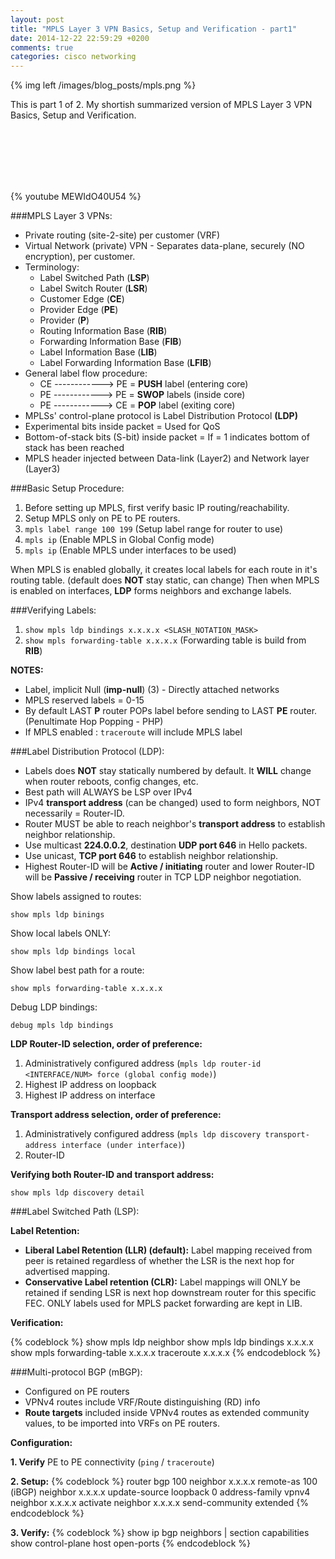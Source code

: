 ```yaml
---
layout: post
title: "MPLS Layer 3 VPN Basics, Setup and Verification - part1"
date: 2014-12-22 22:59:29 +0200
comments: true
categories: cisco networking
---
```

{% img left /images/blog_posts/mpls.png %}

This is part 1 of 2. My shortish summarized version of MPLS Layer 3 VPN Basics, Setup and Verification.
<!--more-->
<br>
<br>
<br>
<br>
<br>

{% youtube MEWIdO40U54 %}

###MPLS Layer 3 VPNs:

* Private routing (site-2-site) per customer (VRF)
* Virtual Network (private) VPN - Separates data-plane, securely (NO encryption), per customer.
* Terminology:
  * Label Switched Path (**LSP**)
  * Label Switch Router (**LSR**)
  * Customer Edge (**CE**)
  * Provider Edge (**PE**)
  * Provider (**P**)
  * Routing Information Base (**RIB**)
  * Forwarding Information Base (**FIB**)
  * Label Information Base (**LIB**)
  * Label Forwarding Information Base (**LFIB**)
* General label flow procedure:
  * CE ------------> PE = **PUSH** label (entering core)
  * PE ------------> PE = **SWOP** labels (inside core)
  * PE ------------> CE = **POP** label (exiting core)
* MPLSs' control-plane protocol is Label Distribution Protocol **(LDP)**
* Experimental bits inside packet = Used for QoS
* Bottom-of-stack bits (S-bit) inside packet = If = 1 indicates bottom of stack has been reached
* MPLS header injected between Data-link (Layer2) and Network layer (Layer3)

###Basic Setup Procedure:

1. Before setting up MPLS, first verify basic IP routing/reachability.
2. Setup MPLS only on PE to PE routers.
3. `mpls label range 100 199` (Setup label range for router to use)
4. `mpls ip` (Enable MPLS in Global Config mode)
5. `mpls ip` (Enable MPLS under interfaces to be used)

When MPLS is enabled globally, it creates local labels for each route in it's routing table. (default does **NOT** stay static, can change) Then when MPLS is enabled on interfaces, **LDP** forms neighbors and exchange labels.

###Verifying Labels:

1. `show mpls ldp bindings x.x.x.x <SLASH_NOTATION_MASK>`
2. `show mpls forwarding-table x.x.x.x` (Forwarding table is build from **RIB**)

**NOTES:**

* Label, implicit Null (**imp-null**) (3) - Directly attached networks
* MPLS reserved labels = 0-15
* By default LAST **P** router POPs label before sending to LAST **PE** router. (Penultimate Hop Popping - PHP)
* If MPLS enabled : `traceroute` will include MPLS label

###Label Distribution Protocol (LDP):

- Labels does **NOT** stay statically numbered by default. It **WILL** change when router reboots, config changes, etc.
- Best path will ALWAYS be LSP over IPv4
- IPv4 **transport address** (can be changed) used to form neighbors, NOT necessarily = Router-ID.
- Router MUST be able to reach neighbor's **transport address** to establish neighbor relationship.
- Use multicast **224.0.0.2**, destination **UDP port 646** in Hello packets.
- Use unicast, **TCP port 646** to establish neighbor relationship.
- Highest Router-ID will be **Active / initiating** router and lower Router-ID will be **Passive / receiving** router in TCP LDP neighbor negotiation.

Show labels assigned to routes:

`show mpls ldp binings`

Show local labels ONLY:

`show mpls ldp bindings local`

Show label best path for a route:

`show mpls forwarding-table x.x.x.x`

Debug LDP bindings:

`debug mpls ldp bindings`

**LDP Router-ID selection, order of preference:**

1. Administratively configured address (`mpls ldp router-id <INTERFACE/NUM> force (global config mode)`)
2. Highest IP address on loopback
3. Highest IP address on interface

**Transport address selection, order of preference:**

1. Administratively configured address (`mpls ldp discovery transport-address interface (under interface)`)
2. Router-ID

**Verifying both Router-ID and transport address:**

`show mpls ldp discovery detail`

###Label Switched Path (LSP):

**Label Retention:**

- **Liberal Label Retention (LLR) (default):** Label mapping received from peer is retained regardless of whether the LSR is the next hop for advertised mapping.
- **Conservative Label retention (CLR):** Label mappings will ONLY be retained if sending LSR is next hop downstream router for this specific FEC. ONLY labels used for MPLS packet forwarding are kept in LIB.

**Verification:**

{% codeblock %}
show mpls ldp neighbor
show mpls ldp bindings x.x.x.x
show mpls forwarding-table x.x.x.x
traceroute x.x.x.x
{% endcodeblock %}

###Multi-protocol BGP (mBGP):

- Configured on PE routers
- VPNv4 routes include VRF/Route distinguishing (RD) info
- **Route targets** included inside VPNv4 routes as extended community values, to be imported into VRFs on PE routers.

**Configuration:**

**1. Verify** PE to PE connectivity (`ping` / `traceroute`)

**2. Setup:** 
{% codeblock %}
router bgp 100
  neighbor x.x.x.x remote-as 100 (iBGP)
  neighbor x.x.x.x update-source loopback 0
  address-family vpnv4
    neighbor x.x.x.x activate
    neighbor x.x.x.x send-community extended
{% endcodeblock %}

**3. Verify:**
{% codeblock %}
show ip bgp neighbors | section capabilities
show control-plane host open-ports
{% endcodeblock %}
